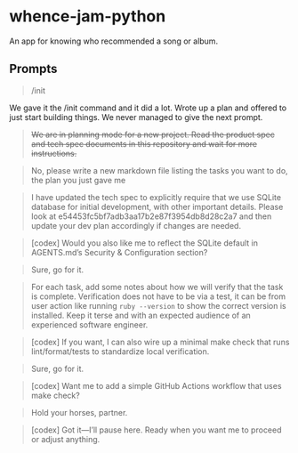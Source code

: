 # whence-jam-python
An app for knowing who recommended a song or album.

## Prompts

> /init

We gave it the /init command and it did a lot. Wrote up a plan and offered to just start building things. We never managed to give the next prompt.

> ~~We are in planning mode for a new project. Read the product spec and tech spec documents in this repository and wait for more instructions.~~

> No, please write a new markdown file listing the tasks you want to do, the plan you just gave me

> I have updated the tech spec to explicitly require that we use SQLite database for initial development, with other important details. Please look at e54453fc5bf7adb3aa17b2e87f3954db8d28c2a7 and then update your dev plan accordingly if changes are needed.

> [codex]
> Would you also like me to reflect the SQLite default in AGENTS.md’s Security & Configuration section?

> Sure, go for it.

> For each task, add some notes about how we will verify that the task is complete. Verification does not have to be via a test, it can be from user action like running `ruby --version` to show the correct version is installed. Keep it terse and with an expected audience of an experienced software engineer.

> [codex]
> If you want, I can also wire up a minimal make check that runs lint/format/tests to standardize local verification.

> Sure, go for it.

> [codex]
> Want me to add a simple GitHub Actions workflow that uses make check?

> Hold your horses, partner.

> [codex]
> Got it—I’ll pause here. Ready when you want me to proceed or adjust anything.

